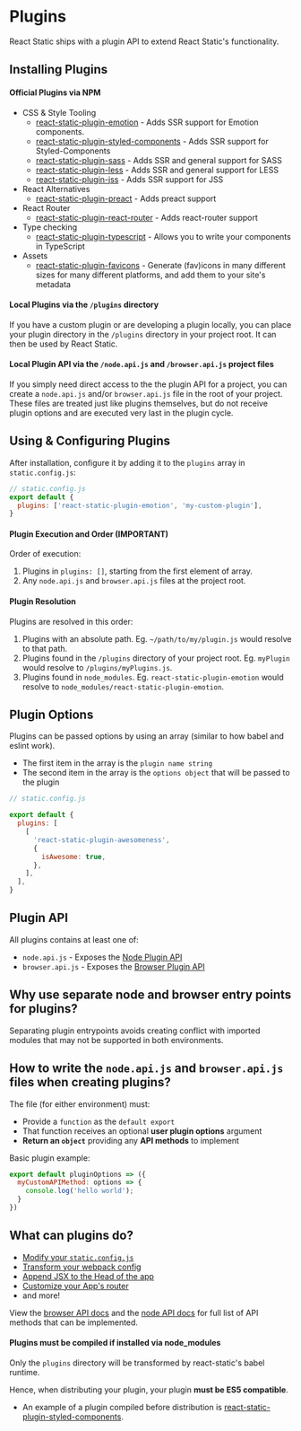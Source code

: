 # Plugins

React Static ships with a plugin API to extend React Static's functionality.

## Installing Plugins

#### Official Plugins via NPM
- CSS & Style Tooling
  - [react-static-plugin-emotion](/packages/react-static-plugin-emotion) - Adds SSR support for Emotion components.
  - [react-static-plugin-styled-components](/packages/react-static-plugin-styled-components) - Adds SSR support for Styled-Components
  - [react-static-plugin-sass](/packages/react-static-plugin-sass) - Adds SSR and general support for SASS
  - [react-static-plugin-less](/packages/react-static-plugin-less) - Adds SSR and general support for LESS
  - [react-static-plugin-jss](/packages/react-static-plugin-jss) - Adds SSR support for JSS
- React Alternatives
  - [react-static-plugin-preact](/packages/react-static-plugin-preact) - Adds preact support
- React Router
  - [react-static-plugin-react-router](/packages/react-static-plugin-react-router) - Adds react-router support
- Type checking
  - [react-static-plugin-typescript](https://www.npmjs.com/package/react-static-plugin-typescript) - Allows you to write your components in TypeScript
- Assets
  - [react-static-plugin-favicons](https://www.npmjs.com/package/react-static-plugin-favicons) - Generate (fav)icons in many different sizes for many different platforms, and add them to your site's metadata

#### Local Plugins via the `/plugins` directory

If you have a custom plugin or are developing a plugin locally, you can place your plugin directory in the `/plugins` directory in your project root. It can then be used by React Static.

#### Local Plugin API via the `/node.api.js` and `/browser.api.js` project files

If you simply need direct access to the the plugin API for a project, you can create a `node.api.js` and/or `browser.api.js` file in the root of your project. These files are treated just like plugins themselves, but do not receive plugin options and are executed very last in the plugin cycle.

## Using & Configuring Plugins

After installation, configure it by adding it to the `plugins` array in `static.config.js`:

```javascript
// static.config.js
export default {
  plugins: ['react-static-plugin-emotion', 'my-custom-plugin'],
}
```

#### Plugin Execution and Order (IMPORTANT)
Order of execution:
1. Plugins in `plugins: []`, starting from the first element of array.
2. Any `node.api.js` and `browser.api.js` files at the project root.

#### Plugin Resolution

Plugins are resolved in this order:

1.  Plugins with an absolute path. Eg. `~/path/to/my/plugin.js` would resolve to that path.
2.  Plugins found in the `/plugins` directory of your project root. Eg. `myPlugin` would resolve to `/plugins/myPlugins.js`.
3.  Plugins found in `node_modules`. Eg. `react-static-plugin-emotion` would resolve to `node_modules/react-static-plugin-emotion`.

## Plugin Options

Plugins can be passed options by using an array (similar to how babel and eslint work).

- The first item in the array is the `plugin name string`
- The second item in the array is the `options object` that will be passed to the plugin

```javascript
// static.config.js

export default {
  plugins: [
    [
      'react-static-plugin-awesomeness',
      {
        isAwesome: true,
      },
    ],
  ],
}
```

## Plugin API
All plugins contains at least one of:
- `node.api.js` - Exposes the [Node Plugin API](/docs/plugins/node-api.md)
- `browser.api.js` - Exposes the [Browser Plugin API](/docs/plugins/browser-api.md)

## Why use separate node and browser entry points for plugins?

Separating plugin entrypoints avoids creating conflict with imported modules that may not be supported in both environments.

## How to write the `node.api.js` and `browser.api.js` files when creating plugins?
The file (for either environment) must:

- Provide a `function` as the `default export`
- That function receives an optional **user plugin options** argument
- **Return an `object`** providing any **API methods** to implement

Basic plugin example:
```javascript
export default pluginOptions => ({
  myCustomAPIMethod: options => {
    console.log('hello world');
  }
})

```

## What can plugins do?
- [Modify your `static.config.js`](/docs/plugins/node-api.md#config-function)
- [Transform your webpack config](/docs/plugins/node-api.md#webpack-functionfunction)
- [Append JSX to the Head of the app](/docs/plugins/node-api.md#head-componentfunction)
- [Customize your App's router](/docs/plugins/browser-api.md#router)
- and more!

View the [browser API docs](/docs/plugins/browser-api.md) and the [node API docs](/docs/plugins/node-api.md) for full list of API methods that can be implemented.

#### Plugins must be compiled if installed via node_modules
Only the `plugins` directory will be transformed by react-static's babel runtime.

Hence, when distributing your plugin, your plugin **must be ES5 compatible**.
- An example of a plugin compiled before distribution is [react-static-plugin-styled-components](https://github.com/nozzle/react-static-plugin-styled-components).
